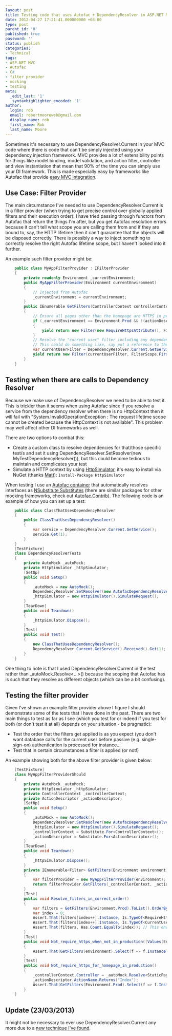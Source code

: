 ```yaml
---
layout: post
title: Testing code that uses Autofac + DependencyResolver in ASP.NET MVC
date: 2012-04-27 17:21:41.000000000 +08:00
type: post
parent_id: '0'
published: true
password: ''
status: publish
categories:
- Technical
tags:
- ASP.NET MVC
- Autofac
- C#
- filter provider
- mocking
- testing
meta:
  _edit_last: '1'
  _syntaxhighlighter_encoded: '1'
author:
  login: rob
  email: robertmooreweb@gmail.com
  display_name: rob
  first_name: Rob
  last_name: Moore
---
```



Sometimes it's necessary to use DependencyResolver.Current in your MVC code where there is code that can't be simply injected using your dependency injection framework. MVC provides a lot of extensibility points for things like model binding, model validation, and action filter, controller and view instantiation that mean that 90% of the time you can simply use your DI framework. This is made especially easy by frameworks like Autofac that provide [easy MVC integration](http://code.google.com/p/autofac/wiki/Mvc3Integration).


## Use Case: Filter Provider


The main circumstance I've needed to use DependencyResolver.Current is in a filter provider (when trying to get precise control over globally applied filters and their execution order). I have tried passing through functors from Autofac that return the things I'm after, but you get Autofac resolution errors because it can't tell what scope you are calling them from and if they are bound to, say, the HTTP lifetime then it can't guarantee that the objects will be disposed correctly. There is possibly a way to inject something to correctly resolve the right Autofac lifetime scope, but I haven't looked into it further.



An example such filter provider might be:



```csharp
    public class MyAppFilterProvider : IFilterProvider
    {
        private readonly Environment _currentEnvironment;
        public MyAppFilterProvider(Environment currentEnvironment)
        {
            // Injected from Autofac
            _currentEnvironment = currentEnvironment;
        }
        public IEnumerable GetFilters(ControllerContext controllerContext, ActionDescriptor actionDescriptor)
        {
            // Ensure all pages other than the homepage are HTTPS in production
            if (_currentEnvironment == Environment.Prod && !(actionDescriptor.ActionName == "Index" && controllerContext.Controller.GetType() == typeof(StaticPageController)))
            {
                yield return new Filter(new RequireHttpsAttribute(), FilterScope.First, -5);
            }
            // Resolve the "current user" filter including any dependencies it may have
            // This could do something like, say put a reference to the current user from the database into the ViewBag so it can be accessed by the controller and the view
            var currentUserFilter = DependencyResolver.Current.GetService();
            yield return new Filter(currentUserFilter, FilterScope.First, -1);
        }
    }
```


## Testing when there are calls to Dependency Resolver


Because we make use of DependencyResolver we need to be able to test it. This is trickier than it seems when using Autofac since if you resolve a service from the dependency resolver when there is no HttpContext then it will fail with "System.InvalidOperationException : The request lifetime scope cannot be created because the HttpContext is not available". This problem may well affect other DI frameworks as well.



There are two options to combat this:


- Create a custom class to resolve dependencies for that/those specific test/s and set it using DependencyResolver.SetResolver(new MyTestDependencyResolver()), but this could become tedious to maintain and complicates your test
- Simulate a HTTP context by using [HttpSimulator](http://haacked.com/archive/2007/06/19/unit-tests-web-code-without-a-web-server-using-httpsimulator.aspx), it's easy to install via NuGet (thanks [Matt](http://twitter.com/mdaviesnet)): `Install-Package HttpSimulator`



When testing I use an [Autofac container](https://nuget.org/packages/AutofacContrib.NSubstitute) that automatically resolves interfaces as [NSubstitute Substitutes](http://nsubstitute.github.com/) (there are similar packages for other mocking frameworks, check out [Autofac.Contrib](http://code.google.com/p/autofac/wiki/Integration#Autofac_Contrib)). The following code is an example of how you can set up a test:



```csharp
    public class ClassThatUsesDependencyResolver
    {
        public ClassThatUsesDependencyResolver()
        {
            var service = DependencyResolver.Current.GetService();
            service.Get(1);
        }
    }
    [TestFixture]
    class DependencyResolverTests
    {
        private AutoMock _autoMock;
        private HttpSimulator _httpSimulator;
        [SetUp]
        public void Setup()
        {
            _autoMock = new AutoMock();
            DependencyResolver.SetResolver(new AutofacDependencyResolver(_autoMock.Container));
            _httpSimulator = new HttpSimulator().SimulateRequest();
        }
        [TearDown]
        public void Teardown()
        {
            _httpSimulator.Dispose();
        }
        [Test]
        public void Test()
        {
            new ClassThatUsesDependencyResolver();
            DependencyResolver.Current.GetService().Received().Get(1);
        }
    }
```



One thing to note is that I used DependencyResolver.Current in the test rather than \_autoMock.Resolve<...>() because the scoping that Autofac has is such that they resolve as different objects (which can be a bit confusing).


## Testing the filter provider


Given I've shown an example filter provider above I figure I should demonstrate some of the tests that I have done in the past. There are two main things to test as far as I see (which you test for or indeed if you test for both (or don't test it at all) depends on your situation - be pragmatic):


- Test the order that the filters get applied is as you expect (you don't want database calls for the current user before passive (e.g. single-sign-on) authentication is processed for instance...
- Test that in certain circumstances a filter is applied (or not!)



An example showing both for the above filter provider is given below:



```csharp
    [TestFixture]
    class MyAppFilterProviderShould
    {
        private AutoMock _autoMock;
        private HttpSimulator _httpSimulator;
        private ControllerContext _controllerContext;
        private ActionDescriptor _actionDescriptor;
        [SetUp]
        public void Setup()
        {
            _autoMock = new AutoMock();
            DependencyResolver.SetResolver(new AutofacDependencyResolver(_autoMock.Container));
            _httpSimulator = new HttpSimulator().SimulateRequest();
            _controllerContext = Substitute.For<ControllerContext>();
            _actionDescriptor = Substitute.For<ActionDescriptor>();
        }
        [TearDown]
        public void Teardown()
        {
            _httpSimulator.Dispose();
        }
        private IEnumerable<Filter> GetFilters(Environment environment)
        {
            var filterProvider = new MyAppFilterProvider(environment);
            return filterProvider.GetFilters(_controllerContext, _actionDescriptor);
        }
        [Test]
        public void Resolve_filters_in_correct_order()
        {
            var filters = GetFilters(Environment.Prod).ToList().OrderBy(f => f.Scope).OrderBy(f => f.Order).ToList();
            var index = 0;
            Assert.That(filters[index++].Instance, Is.TypeOf<RequireHttpsAttribute>()); // Require Https should always be run first
            Assert.That(filters[index++].Instance, Is.TypeOf<CurrentUserFilter>());
            Assert.That(filters, Has.Count.EqualTo(index)); // This ensures we update the test when more filters are added
        }
        [Test]
        public void Not_require_https_when_not_in_production([Values(Environment.Dev, Environment.CI, Environment.Test)] Environment environment)
        {
            Assert.That(GetFilters(environment).Select(f => f.Instance), Has.None.TypeOf<RequireHttpsAttribute>());
        }
        [Test]
        public void Not_require_https_for_homepage_in_production()
        {
            _controllerContext.Controller = _autoMock.Resolve<StaticPageController>();
            _actionDescriptor.ActionName.Returns("Index");
            Assert.That(GetFilters(Environment.Prod).Select(f => f.Instance), Has.None.TypeOf<RequireHttpsAttribute>());
        }
    }
```


## Update (23/03/2013)


It might not be necessary to ever use DependencyResolver.Current any more due to a [new technique I've found](http://robdmoore.id.au/blog/2013/03/23/resolving-request-scoped-objects-into-a-singleton-with-autofac/).

